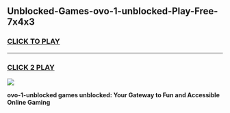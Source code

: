 
## Unblocked-Games-ovo-1-unblocked-Play-Free-7x4x3
<h3>
<a href="https://premium76.site?title=ovo-1-unblocked&ref=19M">CLICK TO PLAY</a></h3>
<hr>

<h3>
<a href="https://premium76.site?title=ovo-1-unblocked&ref=19M">CLICK 2 PLAY</a>
  
</h3>

<a href="https://premium76.site?title=ovo-1-unblocked&ref=19M"><img src="https://clearcache.store/games.png"></a>


**ovo-1-unblocked games unblocked: Your Gateway to Fun and Accessible Online Gaming**
